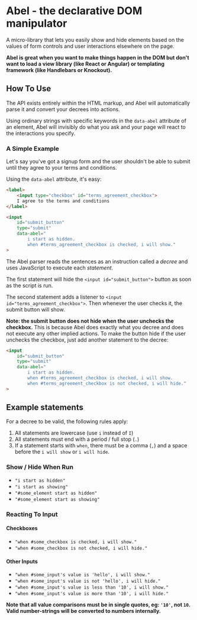 # Abel - the declarative DOM manipulator

A micro-library that lets you easily show and hide elements based on the values 
of form controls and user interactions elsewhere on the page.

**Abel is great when you want to make things happen in the DOM but don't want
to load a view library (like React or Angular) or templating framework (like 
Handlebars or Knockout).**

## How To Use

The API exists entirely within the HTML markup, and Abel will automatically 
parse it and convert your decrees into actions. 

Using ordinary strings with specific keywords in the `data-abel` attribute of an 
element, Abel will invisibly do what you ask and your page will react to the 
interactions you specify.

### A Simple Example

Let's say you've got a signup form and the user shouldn't be able to submit 
until they agree to your terms and conditions. 

Using the `data-abel` attribute, it's easy:

```html
<label>
    <input type="checkbox" id="terms_agreement_checkbox">
    I agree to the terms and conditions
</label>

<input 
    id="submit_button"
    type="submit"
    data-abel="
        i start as hidden. 
        when #terms_agreement_checkbox is checked, i will show."
>
```

The Abel parser reads the sentences as an instruction called a *decree* and uses
JavaScript to execute each *statement*. 

The first statement will hide the `<input id="submit_button">` button as soon as 
the script is run. 

The second statement adds a listener to `<input id="terms_agreement_checkbox">`.
Then whenever the user checks it, the submit button will show.

**Note: the submit button does not hide when the user unchecks the checkbox.** 
This is because Abel does exactly what you decree and does not execute any other
implied actions. To make the button hide if the user unchecks the checkbox, just
add another statement to the decree:

```html
<input 
    id="submit_button"
    type="submit"
    data-abel="
        i start as hidden. 
        when #terms_agreement_checkbox is checked, i will show.
        when #terms_agreement_checkbox is not checked, i will hide."
>
```

## Example statements

For a decree to be valid, the following rules apply:

1. All statements are lowercase (use `i` instead of `I`)
2. All statements must end with a period / full stop (`.`)
3. If a statement starts with `when`, there must be a comma (`,`) and a space 
   before the `i will show` or `i will hide`.

### Show / Hide When Run

* `"i start as hidden"`
* `"i start as showing"`
* `"#some_element start as hidden"`
* `"#some_element start as showing"`

### Reacting To Input

#### Checkboxes

* `"when #some_checkbox is checked, i will show."`
* `"when #some_checkbox is not checked, i will hide."`

#### Other Inputs

* `"when #some_input's value is 'hello', i will show."`
* `"when #some_input's value is not 'hello', i will hide."`
* `"when #some_input's value is less than '10', i will show."`
* `"when #some_input's value is more than '10', i will hide."`

**Note that all value comparisons must be in single quotes, 
eg: `'10'`, not `10`. Valid number-strings will be converted to numbers 
internally.**